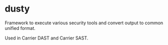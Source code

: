 # dusty

Framework to execute various security tools and convert output to common unified format.

Used in Carrier DAST and Carrier SAST.
